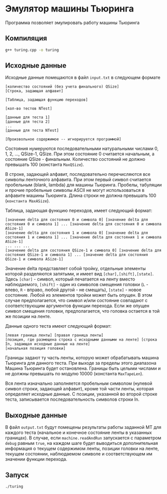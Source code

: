 # Эмулятор машины Тьюринга

Программа позволяет эмулировать работу машины Тьюринга

## Компиляция

``` bash
g++ turing.cpp -o turing
```

## Иcходные данные

Исходные данные помещаются в файл `input.txt` в следующем формате

```
[количество состояний (без учета финального) QSize]
[Строка, задающая алфавит]

[Таблица, задающая функцию переходов]

[кол-во тестов NTest]

[данные для теста 1]
[данные для теста 2]
...
[данные для теста NTest]

[Произвольное содержимое -- игнорируется программой]
```

Состояния нумеруются последовательными натуральными числами 0, 1, 2, ..., QSize-1, QSize. При этом состояние 0 считается начальным, а состояние QSize - финальным. Количество состояний не должно превышать 100 (константа `MaxQSize`).

В строке, задающей алфавит, последовательно перечисляются все символы ленточного алфавита. При этом первый символ считается пробельным (blank, lambda) для машины Тьюринга. Пробелы, табуляции и прочие пробельные символы ASCII не могут использоваться в алфавите машины Тьюринга. Длина строки не должна превышать 100 (`константа MaxASize`).

Таблица, задающая функцию переходов, имеет следующий формат:
```
[значение delta для состояния 0 и символа 0] [значение delta для состояния 0 и символа 1] ... [значение delta для состояния 0 и символа ASize-1]
[значение delta для состояния 1 и символа 0] [значение delta для состояния 1 и символа 1] ... [значение delta для состояния 1 и символа ASize-1]
... ... ...
[значение delta для состояния QSize-1 и символа 0] [значение delta для состояния QSize-1 и символа 1] ... [значение delta для состояния QSize-1 и символа ASize-1]
```

Значение delta представляет собой тройку, отдельные элементы которой разделяются запятыми, и имеет вид `[char],[shift],[state]`. Здесь `[char]` - символ, который печатается на ленту вместо наблюдаемого, `[shift]` - один из символов смещения головки (`L` - влево, `R` - вправо, любой другой - не смещать), `[state]` - новое состояние. Любой из элементов тройки может быть опущен. В этом случае предполагается, что символ и/или состояние совпадают с соответствующим аргументов функции перехода. Если же опущен символ смещения головки, предполагается, что головка остается в той же позиции на ленте.

Данные одного теста имеют следующий формат:
```
[левая граница ленты] [правая граница ленты]
[позиция, где размещена строка с исходными данными на ленте] [строка In, задающая исходные данные на ленте]
[начальная позиция головки]
```

Границы задают ту часть ленты, которую может обрабатывать машина Тьюринга для данного теста. При выходе за пределы этого диапазона Машина Тьюринга будет остановлена. Границы быть целыми числами и не должны превышать по модулю 10000 (константа `MaxTapeLen`).

Вся лента изначально заполняется пробельным символом (нулевой символ строки, задающей алфавит), кроме той части ленты, которая определяет исходные данные. С позиции, указанной во второй строке теста, записывается последовательность символов строки In.

## Выходные данные

В файл `output.txt` будут помещены результаты работы заданной МТ для каждого теста (начальное и конечное состояние ленты в указанных границах).
В случае, если `machine.readAndRun` запускается с параметром `debug` равным `true`, на каждом шаге будет выводиться дополнительная информация о текущем содержимом ленты, позиции головки на ленте, текущем состоянии, наблюдаемом символе и соответствующем им значении функции перехода.

## Запуск

``` bash
./turing
```
